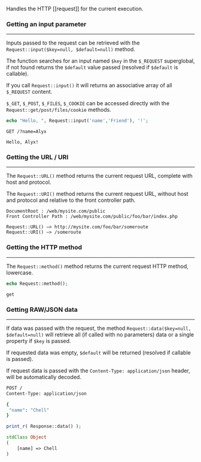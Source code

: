
Handles the HTTP [[request]] for the current execution.

### Getting an input parameter
---

Inputs passed to the request can be retrieved with the `Request::input($key=null, $default=null)` method.

The function searches for an input named `$key` in the `$_REQUEST` superglobal, if not found returns the `$default` value passed (resolved if `$default` is callable).

If you call `Request::input()` it will returns an associative array of all `$_REQUEST` content.

`$_GET`, `$_POST`, `$_FILES`, `$_COOKIE` can be accessed directly with the `Request::get/post/files/cookie` methods.
 
```php
echo "Hello, ", Request::input('name','Friend'), '!';
```

```
GET /?name=Alyx
```
```
Hello, Alyx!
```

### Getting the URL / URI
---

The `Request::URL()` method returns the current request URL, complete with host and protocol.

The `Request::URI()` method returns the current request URL, without host and protocol and relative to the front controller path.

```
DocumentRoot : /web/mysite.com/public
Front Controller Path : /web/mysite.com/public/foo/bar/index.php

Request::URL() –> http://mysite.com/foo/bar/someroute
Request::URI() –> /someroute
```

### Getting the HTTP method
---

The `Request::method()` method returns the current request HTTP method, lowercase.

```php
echo Request::method();
```

```
get
```

### Getting RAW/JSON data
---

If data was passed with the request, the method `Request::data($key=null, $default=null)` will retrieve all (if called with no parameters) data or a single property if `$key` is passed.

If requested data was empty, `$default` will be returned (resolved if callable is passed).

If request data is passed with the `Content-Type: application/json` header, will be automatically decoded.

```bash
POST /
Content-Type: application/json

{
 "name": "Chell"
}
```

```php
print_r( Response::data() );
```

```php
stdClass Object
(
    [name] => Chell
)
```